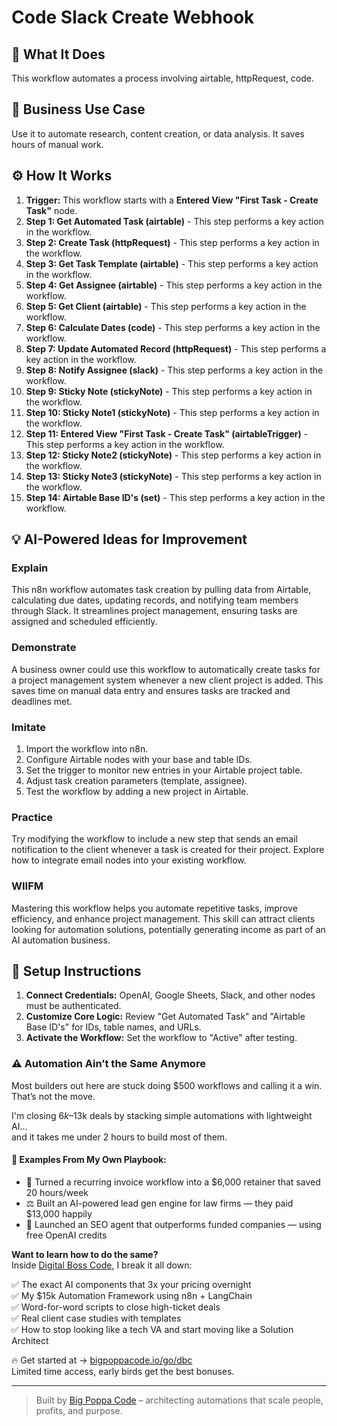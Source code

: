 # Code Slack Create Webhook

## 🚀 What It Does
This workflow automates a process involving airtable, httpRequest, code.

## 💼 Business Use Case
Use it to automate research, content creation, or data analysis. It saves hours of manual work.

## ⚙️ How It Works
1.  **Trigger:** This workflow starts with a **Entered View  "First Task - Create Task"** node.
2. **Step 1: Get Automated Task (airtable)** - This step performs a key action in the workflow.
3. **Step 2: Create Task (httpRequest)** - This step performs a key action in the workflow.
4. **Step 3: Get Task Template (airtable)** - This step performs a key action in the workflow.
5. **Step 4: Get Assignee (airtable)** - This step performs a key action in the workflow.
6. **Step 5: Get Client (airtable)** - This step performs a key action in the workflow.
7. **Step 6: Calculate Dates (code)** - This step performs a key action in the workflow.
8. **Step 7: Update Automated Record (httpRequest)** - This step performs a key action in the workflow.
9. **Step 8: Notify Assignee (slack)** - This step performs a key action in the workflow.
10. **Step 9: Sticky Note (stickyNote)** - This step performs a key action in the workflow.
11. **Step 10: Sticky Note1 (stickyNote)** - This step performs a key action in the workflow.
12. **Step 11: Entered View  "First Task - Create Task" (airtableTrigger)** - This step performs a key action in the workflow.
13. **Step 12: Sticky Note2 (stickyNote)** - This step performs a key action in the workflow.
14. **Step 13: Sticky Note3 (stickyNote)** - This step performs a key action in the workflow.
15. **Step 14: Airtable Base ID's (set)** - This step performs a key action in the workflow.

## 💡 AI-Powered Ideas for Improvement
### Explain
This n8n workflow automates task creation by pulling data from Airtable, calculating due dates, updating records, and notifying team members through Slack. It streamlines project management, ensuring tasks are assigned and scheduled efficiently.

### Demonstrate
A business owner could use this workflow to automatically create tasks for a project management system whenever a new client project is added. This saves time on manual data entry and ensures tasks are tracked and deadlines met.

### Imitate
1. Import the workflow into n8n.
2. Configure Airtable nodes with your base and table IDs.
3. Set the trigger to monitor new entries in your Airtable project table.
4. Adjust task creation parameters (template, assignee).
5. Test the workflow by adding a new project in Airtable.

### Practice
Try modifying the workflow to include a new step that sends an email notification to the client whenever a task is created for their project. Explore how to integrate email nodes into your existing workflow.

### WIIFM
Mastering this workflow helps you automate repetitive tasks, improve efficiency, and enhance project management. This skill can attract clients looking for automation solutions, potentially generating income as part of an AI automation business.

## 🔧 Setup Instructions
1. **Connect Credentials:** OpenAI, Google Sheets, Slack, and other nodes must be authenticated.
2. **Customize Core Logic:** Review "Get Automated Task" and "Airtable Base ID's" for IDs, table names, and URLs.
3. **Activate the Workflow:** Set the workflow to "Active" after testing.

### ⚠️ Automation Ain’t the Same Anymore

Most builders out here are stuck doing $500 workflows and calling it a win.  
That’s not the move.  

I'm closing $6k–$13k deals by stacking simple automations with lightweight AI...  
and it takes me under 2 hours to build most of them.

#### 🧠 Examples From My Own Playbook:
- 🔁 Turned a recurring invoice workflow into a $6,000 retainer that saved 20 hours/week  
- ⚖️ Built an AI-powered lead gen engine for law firms — they paid $13,000 happily  
- 🚀 Launched an SEO agent that outperforms funded companies — using free OpenAI credits  

**Want to learn how to do the same?**  
Inside [Digital Boss Code](https://bigpoppacode.io/go/dbc), I break it all down:

✅ The exact AI components that 3x your pricing overnight  
✅ My $15k Automation Framework using n8n + LangChain  
✅ Word-for-word scripts to close high-ticket deals  
✅ Real client case studies with templates  
✅ How to stop looking like a tech VA and start moving like a Solution Architect  

🔥 Get started at → [bigpoppacode.io/go/dbc](https://bigpoppacode.io/go/dbc)  
Limited time access, early birds get the best bonuses.

---
> Built by [Big Poppa Code](https://bigpoppacode.io) – architecting automations that scale people, profits, and purpose.
